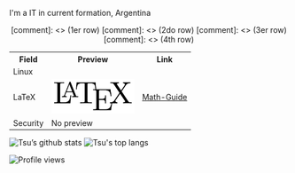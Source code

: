 I'm a IT in current formation, Argentina


<div align="center">
<table>
[comment]: <> (1er row)
<tr>
	<th> Field </th>
	<th> Preview </th>
	<th> Link </th>
</tr>
[comment]: <> (2do row)	
<tr>
	<td>Linux</td>
	
</tr>
[comment]: <> (3er row)
<tr>
	<td>LaTeX</td>
	<td><img width="150px" src="https://github.com/AlejandroCsharp/AlejandroCsharp/blob/main/assets/LaTeX_logo.svg.png"></td>
	<td><a href="https://github.com/AlejandroCsharp/Math-Guide">Math-Guide</a>
</tr>
[comment]: <> (4th row)
<tr>
	<td>Security</td>
	<td>No preview</td>

</tr>
</table>

</div>

![Tsu’s github stats](https://github-readme-stats.vercel.app/api?username=HTsuyoshi&theme=radical&layout=compact&hide_title=true&hide_border=true&show_icons=true)
![Tsu's top langs](https://github-readme-stats.vercel.app/api/top-langs/?username=HTsuyoshi&theme=radical&layout=compact&hide_border=true&hide_title=true&exclude_repo=dwm-config,st-config&langs_count=10)

![Profile views](https://komarev.com/ghpvc/?username=htsuyoshiy&color=ea00ea&label=Profile%20Views)
